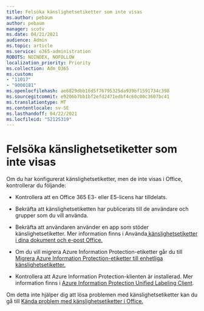 ```yaml
---
title: Felsöka känslighetsetiketter som inte visas
ms.author: pebaum
author: pebaum
manager: scotv
ms.date: 04/21/2021
audience: Admin
ms.topic: article
ms.service: o365-administration
ROBOTS: NOINDEX, NOFOLLOW
localization_priority: Priority
ms.collection: Adm_O365
ms.custom:
- "11017"
- "9000181"
ms.openlocfilehash: ae6829dbb16d5f76795325da939bf1591734c398
ms.sourcegitcommit: e9206b7bb1bf2efd2471edbf4c60c00c3607bc41
ms.translationtype: MT
ms.contentlocale: sv-SE
ms.lasthandoff: 04/22/2021
ms.locfileid: "52125319"
---
```

# <a name="troubleshoot-sensitivity-labels-not-appearing"></a>Felsöka känslighetsetiketter som inte visas

Om du har konfigurerat känslighetsetiketter, men de inte visas i Office, kontrollerar du följande:

- Kontrollera att en Office 365 E3- eller E5-licens har tilldelats.

- Bekräfta att känslighetsetiketten har publicerats till de användare och grupper som du vill använda.

- Bekräfta att användaren använder en app som stöder känslighetsetiketter. Mer information finns i Använda[ känslighetsetiketter i dina dokument och e-post Office.](https://go.microsoft.com/fwlink/?linkid=2106446)

- Om du vill migrera Azure Information Protection-etiketter går du till [Migrera Azure Information Protection-etiketter till enhetliga känslighetsetiketter.](https://go.microsoft.com/fwlink/?linkid=2106056)

- Kontrollera att Azure Information Protection-klienten är installerad. Mer information finns i [Azure Information Protection Unified Labeling Client](https://go.microsoft.com/fwlink/?linkid=2106374).

Om detta inte hjälper dig att lösa problemen med känslighetsetiketter kan du gå till [Kända problem med känslighetsetiketter i Office.](https://go.microsoft.com/fwlink/?linkid=2106447)